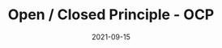 ---
title: 'Open / Closed Principle - OCP'
date: 2021-09-15
permalink: /posts/solid/open-closed-principle/
tags:
  coding
  principles
  SOLID
  OOP
---